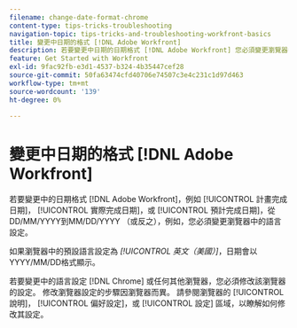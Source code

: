 ```yaml
---
filename: change-date-format-chrome
content-type: tips-tricks-troubleshooting
navigation-topic: tips-tricks-and-troubleshooting-workfront-basics
title: 變更中日期的格式 [!DNL Adobe Workfront]
description: 若要變更中日期的日期格式 [!DNL Adobe Workfront] 您必須變更瀏覽器中的語言設定。
feature: Get Started with Workfront
exl-id: 9fac92fb-e3d1-4537-b324-4b35447cef28
source-git-commit: 50fa63474cfd40706e74507c3e4c231c1d97d463
workflow-type: tm+mt
source-wordcount: '139'
ht-degree: 0%

---
```


# 變更中日期的格式 [!DNL Adobe Workfront]

<!--this article used to be called "Change the date format in Adobe Workfront when using Chrome". The team decieded to make it more generic and hide the steps. Also see drafted content below-->

若要變更中的日期格式 [!DNL Adobe Workfront]，例如 [!UICONTROL 計畫完成日期]， [!UICONTROL 實際完成日期]，或 [!UICONTROL 預計完成日期]，從DD/MM/YYYY到MM/DD/YYYY （或反之），例如，您必須變更瀏覽器中的語言設定。

如果瀏覽器中的預設語言設定為 *[!UICONTROL 英文（美國）]*，日期會以YYYY/MM/DD格式顯示。

若要變更中的語言設定 [!DNL Chrome] 或任何其他瀏覽器，您必須修改該瀏覽器的設定。 修改瀏覽器設定的步驟因瀏覽器而異。 請參閱瀏覽器的 [!UICONTROL 說明]， [!UICONTROL 偏好設定]，或 [!UICONTROL 設定] 區域，以瞭解如何修改其設定。

<!--drafted because we should not document steps for a third-party application

To change your language settings in Chrome:

1. Click the 3-dots in the top right corner of your Chrome interface, then click **Settings**.
1. On the left area of the Settings page, expand **Advanced**, then click **Languages**.  
   Or  
   Search for *language*&nbsp;at the top of the Settings page, then click **Languages**.

1. In the **Language** list, locate the language and region that use your preferred date format.

   **Example:** If you speak English and you want the date format to be MM/DD/YYYY, you would select **English (United States)**. If you speak English and you want the date format to be DD/MM/YYY, you would select **English (United Kingdom)**.

1. (Conditional) If the language and region you want to use are not visible in the list, click **Add languages** to add it to the list.
1. Click the 3-dot menu next to the language and region you want to use, then click **Move to the top**.
1. Return to the Workfront interface, then refresh the page.  
   The date format is now updated in projects and other areas of Workfront that use MM/DD/YYYY or DD/MM/YYYY format when displaying dates.

   -->
